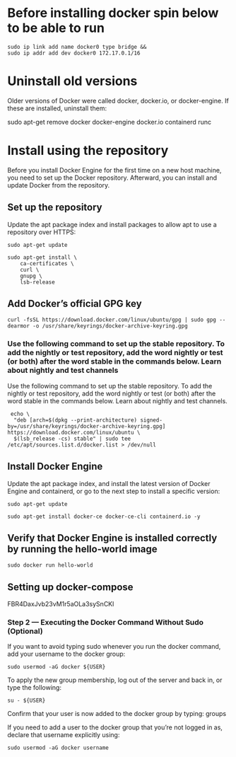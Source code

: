 
# Before installing docker spin below to be able to run

    sudo ip link add name docker0 type bridge &&
    sudo ip addr add dev docker0 172.17.0.1/16

# Uninstall old versions

Older versions of Docker were called docker, docker.io, or docker-engine. If these are installed, uninstall them:

 sudo apt-get remove docker docker-engine docker.io containerd runc

# Install using the repository

Before you install Docker Engine for the first time on a new host machine, you need to set up the Docker repository. Afterward, you can install and update Docker from the repository.

## Set up the repository

Update the apt package index and install packages to allow apt to use a repository over HTTPS:

    sudo apt-get update

    sudo apt-get install \
        ca-certificates \
        curl \
        gnupg \
        lsb-release

## Add Docker’s official GPG key

    curl -fsSL https://download.docker.com/linux/ubuntu/gpg | sudo gpg --dearmor -o /usr/share/keyrings/docker-archive-keyring.gpg

### Use the following command to set up the stable repository. To add the nightly or test repository, add the word nightly or test (or both) after the word stable in the commands below. Learn about nightly and test channels

Use the following command to set up the stable repository. To add the nightly or test repository, add the word nightly or test (or both) after the word stable in the commands below. Learn about nightly and test channels.

     echo \
      "deb [arch=$(dpkg --print-architecture) signed-by=/usr/share/keyrings/docker-archive-keyring.gpg] https://download.docker.com/linux/ubuntu \
      $(lsb_release -cs) stable" | sudo tee /etc/apt/sources.list.d/docker.list > /dev/null

## Install Docker Engine

Update the apt package index, and install the latest version of Docker Engine and containerd, or go to the next step to install a specific version:

    sudo apt-get update

    sudo apt-get install docker-ce docker-ce-cli containerd.io -y

## Verify that Docker Engine is installed correctly by running the hello-world image

    sudo docker run hello-world

## Setting up docker-compose

FBR4DaxJvb23vM1r5aOLa3sySnCKl

### Step 2 — Executing the Docker Command Without Sudo (Optional)

If you want to avoid typing sudo whenever you run the docker command, add your username to the docker group:

    sudo usermod -aG docker ${USER}

To apply the new group membership, log out of the server and back in, or type the following:

    su - ${USER}

Confirm that your user is now added to the docker group by typing:
    groups

If you need to add a user to the docker group that you’re not logged in as, declare that username explicitly using:

    sudo usermod -aG docker username